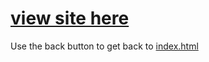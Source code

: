 # [view site here](https://flowunderdogtranscript.netlify.app)


Use the back button to get back to [index.html](https://github.com/flowkirka/flowudog1transcipts/blob/main/index.html)
